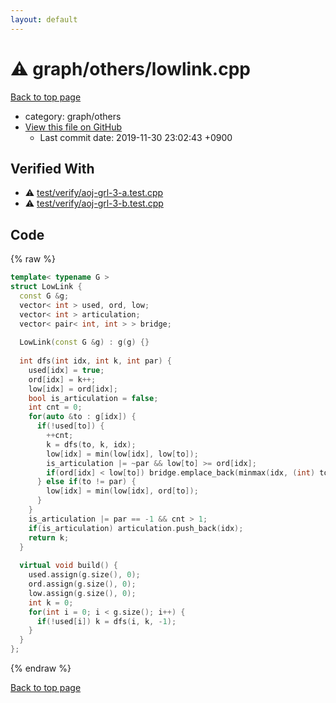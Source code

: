 ```yaml
---
layout: default
---
```


<!-- mathjax config similar to math.stackexchange -->
<script type="text/javascript" async
  src="https://cdnjs.cloudflare.com/ajax/libs/mathjax/2.7.5/MathJax.js?config=TeX-MML-AM_CHTML">
</script>
<script type="text/x-mathjax-config">
  MathJax.Hub.Config({
    TeX: { equationNumbers: { autoNumber: "AMS" }},
    tex2jax: {
      inlineMath: [ ['$','$'] ],
      processEscapes: true
    },
    "HTML-CSS": { matchFontHeight: false },
    displayAlign: "left",
    displayIndent: "2em"
  });
</script>

<script type="text/javascript" src="https://cdnjs.cloudflare.com/ajax/libs/jquery/3.4.1/jquery.min.js"></script>
<script src="https://cdn.jsdelivr.net/npm/jquery-balloon-js@1.1.2/jquery.balloon.min.js" integrity="sha256-ZEYs9VrgAeNuPvs15E39OsyOJaIkXEEt10fzxJ20+2I=" crossorigin="anonymous"></script>
<script type="text/javascript" src="../../../assets/js/copy-button.js"></script>
<link rel="stylesheet" href="../../../assets/css/copy-button.css" />


# :warning: graph/others/lowlink.cpp
<a href="../../../index.html">Back to top page</a>

* category: graph/others
* <a href="{{ site.github.repository_url }}/blob/master/graph/others/lowlink.cpp">View this file on GitHub</a>
    - Last commit date: 2019-11-30 23:02:43 +0900




## Verified With
* :warning: <a href="../../../verify/test/verify/aoj-grl-3-a.test.cpp.html">test/verify/aoj-grl-3-a.test.cpp</a>
* :warning: <a href="../../../verify/test/verify/aoj-grl-3-b.test.cpp.html">test/verify/aoj-grl-3-b.test.cpp</a>


## Code
{% raw %}
```cpp
template< typename G >
struct LowLink {
  const G &g;
  vector< int > used, ord, low;
  vector< int > articulation;
  vector< pair< int, int > > bridge;
 
  LowLink(const G &g) : g(g) {}
 
  int dfs(int idx, int k, int par) {
    used[idx] = true;
    ord[idx] = k++;
    low[idx] = ord[idx];
    bool is_articulation = false;
    int cnt = 0;
    for(auto &to : g[idx]) {
      if(!used[to]) {
        ++cnt;
        k = dfs(to, k, idx);
        low[idx] = min(low[idx], low[to]);
        is_articulation |= ~par && low[to] >= ord[idx];
        if(ord[idx] < low[to]) bridge.emplace_back(minmax(idx, (int) to));
      } else if(to != par) {
        low[idx] = min(low[idx], ord[to]);
      }
    }
    is_articulation |= par == -1 && cnt > 1;
    if(is_articulation) articulation.push_back(idx);
    return k;
  }
 
  virtual void build() {
    used.assign(g.size(), 0);
    ord.assign(g.size(), 0);
    low.assign(g.size(), 0);
    int k = 0;
    for(int i = 0; i < g.size(); i++) {
      if(!used[i]) k = dfs(i, k, -1);
    }
  }
};

```
{% endraw %}

<a href="../../../index.html">Back to top page</a>

